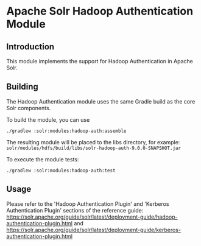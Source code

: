 <!--
  Licensed to the Apache Software Foundation (ASF) under one or more
  contributor license agreements.  See the NOTICE file distributed with
  this work for additional information regarding copyright ownership.
  The ASF licenses this file to You under the Apache License, Version 2.0
  (the "License"); you may not use this file except in compliance with
  the License.  You may obtain a copy of the License at

      http://www.apache.org/licenses/LICENSE-2.0

  Unless required by applicable law or agreed to in writing, software
  distributed under the License is distributed on an "AS IS" BASIS,
  WITHOUT WARRANTIES OR CONDITIONS OF ANY KIND, either express or implied.
  See the License for the specific language governing permissions and
  limitations under the License.
-->

Apache Solr Hadoop Authentication Module
===============================

Introduction
------------
This module implements the support for Hadoop Authentication in Apache Solr. 

Building
--------
The Hadoop Authentication module uses the same Gradle build as the core Solr components. 

To build the module, you can use

```
./gradlew :solr:modules:hadoop-auth:assemble
```

The resulting module will be placed to the libs directory, for example:
`solr/modules/hdfs/build/libs/solr-hadoop-auth-9.0.0-SNAPSHOT.jar`

To execute the module tests:

```
./gradlew :solr:modules:hadoop-auth:test
```

Usage
-----
Please refer to the 'Hadoop Authentication Plugin' and 'Kerberos Authentication Plugin' sections of the reference guide: https://solr.apache.org/guide/solr/latest/deployment-guide/hadoop-authentication-plugin.html and https://solr.apache.org/guide/solr/latest/deployment-guide/kerberos-authentication-plugin.html
